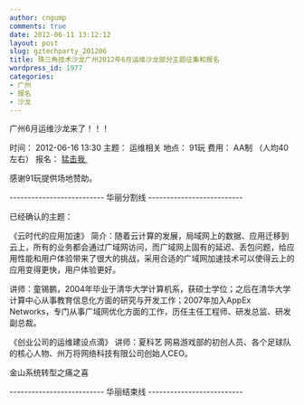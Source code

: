 ```yaml
---
author: cngump
comments: true
date: 2012-06-11 13:12:12
layout: post
slug: gztechparty_201206
title: 珠三角技术沙龙广州2012年6月运维沙龙部分主题征集和报名
wordpress_id: 1977
categories:
- 广州
- 报名
- 沙龙
---
```


广州6月运维沙龙来了！！！

时间： 2012-06-16 13:30
主题： 运维相关
地点： 91玩
费用： AA制 （人均40左右）
报名： [猛击我 ](http://f.jeffkit.info/techparty/gztechparty_201206/)

感谢91玩提供场地赞助。

-------------------------- 华丽分割线 --------------------------

已经确认的主题：

《云时代的应用加速》
简介：随着云计算的发展，局域网上的数据、应用迁移到云上，所有的业务都会通过广域网访问，而广域网上固有的延迟、丢包问题，给应用性能和用户体验带来了很大的挑战，采用合适的广域网加速技术可以使得云上的应用变得更快，用户体验更好。

讲师：童锡鹏，2004年毕业于清华大学计算机系，获硕士学位；之后在清华大学计算中心从事教育信息化方面的研究与开发工作；2007年加入AppEx Networks，专门从事广域网优化方面的工作，历任主任工程师、研发总监、研发副总裁。

  
《创业公司的运维建设点滴》
讲师：夏科艺
网易游戏部的初创人员、各个足球队的核心人物、州万将网络科技有限公司创始人CEO。



金山系统转型之痛之喜





-------------------------- 华丽结束线 --------------------------
